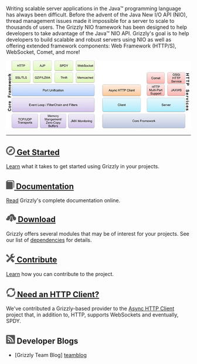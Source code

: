 Writing scalable server applications in the Java™
programming language has always been difficult. Before the advent of the Java
New I/O API (NIO), thread management issues made it impossible for a server to
scale to thousands of users. The Grizzly NIO framework has been designed to help
developers to take advantage of the Java™ NIO API. Grizzly's goal is to help
developers to build scalable and robust servers using NIO as well as offering extended
framework components: Web Framework (HTTP/S), WebSocket, Comet, and more!

![stack](images/stack.png)

---

<h2><a href="quickstart.html" class="headerlink"><img src="images/compass.png"/> Get Started</a></h2>

[Learn][quick] what it takes to get started using Grizzly in your projects.


<h2><a href="documentation.html" class="headerlink"><img src="images/docs.png"/> Documentation</a></h2>

[Read][full] Grizzly\'s complete documentation online.


<h2><a href="dependencies.html" class="headerlink"><img src="images/download.png"/> Download</a></h2>

Grizzly offers several modules that may be of interest for your projects.
See our list of [dependencies][deps] for details.


<h2><a href="contribute.html" class="headerlink"><img src="images/settings.png"/> Contribute</a></h2>

[Learn][contpage] how you can contribute to the project.


<h2><a href="https://github.com/AsyncHttpClient/async-http-client" class="headerlink"><img src="images/reqres.png"/> Need an HTTP Client?</a></h2>

We\'ve contributed a Grizzly-based provider to the [Async HTTP Client][ahc] project that,
in addition to, HTTP, supports WebSockets and eventually, SPDY.


## ![Blogs][blog] Developer Blogs
* [Grizzly Team Blog] [teamblog]

[contpage]: contribute.html
[quick]: quickstart.html
[deps]: dependencies.html
[full]: documentation.html
[ahc]: https://github.com/AsyncHttpClient/async-http-client
[teamblog]: http://grizzly-nio.net

[started]: images/compass.png
[download]: images/download.png
[contribute]: images/settings.png
[docs]: images/docs.png
[ahci]: images/reqres.png
[blog]: images/blog2.png
